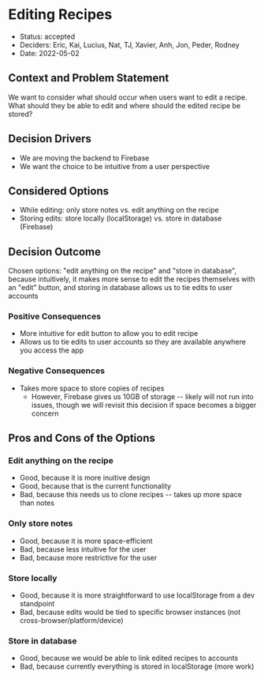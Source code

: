 # Editing Recipes

* Status: accepted
* Deciders: Eric, Kai, Lucius, Nat, TJ, Xavier, Anh, Jon, Peder, Rodney <!-- optional -->
* Date: 2022-05-02 <!-- optional -->

## Context and Problem Statement

We want to consider what should occur when users want to edit a recipe. What should they be able to edit and where should the edited recipe be stored?

## Decision Drivers <!-- optional -->

* We are moving the backend to Firebase
* We want the choice to be intuitive from a user perspective

## Considered Options

* While editing: only store notes vs. edit anything on the recipe
* Storing edits: store locally (localStorage) vs. store in database (Firebase)

## Decision Outcome

Chosen options: "edit anything on the recipe" and "store in database", because intuitively, it makes more sense to edit the recipes themselves with an "edit" button, and storing in database allows us to tie edits to user accounts

### Positive Consequences <!-- optional -->

* More intuitive for edit button to allow you to edit recipe
* Allows us to tie edits to user accounts so they are available anywhere you access the app

### Negative Consequences <!-- optional -->

* Takes more space to store copies of recipes
  * However, Firebase gives us 10GB of storage -- likely will not run into issues, though we will revisit this decision if space becomes a bigger concern

## Pros and Cons of the Options <!-- optional -->

### Edit anything on the recipe

* Good, because it is more inuitive design
* Good, because that is the current functionality
* Bad, because this needs us to clone recipes -- takes up more space than notes

### Only store notes

* Good, because it is more space-efficient
* Bad, because less intuitive for the user
* Bad, because more restrictive for the user

### Store locally

* Good, because it is more straightforward to use localStorage from a dev standpoint
* Bad, because edits would be tied to specific browser instances (not cross-browser/platform/device)

### Store in database

* Good, because we would be able to link edited recipes to accounts
* Bad, because currently everything is stored in localStorage (more work)
